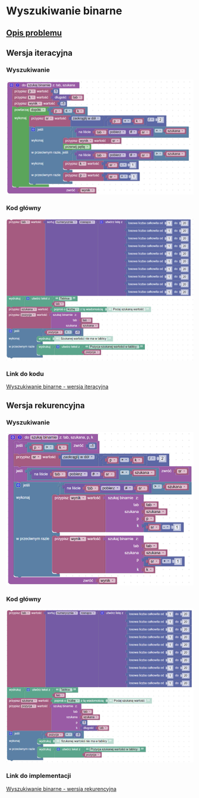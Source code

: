 # Wyszukiwanie binarne

## [Opis problemu](../../../../algorithms/searching/binary-search.md)


## Wersja iteracyjna

### Wyszukiwanie

![Wyszukiwanie binarne - wersja iteracyjna](../../../../assets/binary_search_iterative.png)

### Kod główny

![](../../../../assets/binary_search_iterative_main.png)

### Link do kodu

[Wyszukiwanie binarne - wersja iteracyjna](https://blockly-demo.appspot.com/static/demos/code/index.html?lang=pl#judq96)

## Wersja rekurencyjna

### Wyszukiwanie

![Wyszukiwanie binarne - wersja rekurencyjna](../../../../assets/binary_search_recursive.png)

### Kod główny

![](../../../../assets/binary_search_recursive_main.png)

### Link do implementacji

[Wyszukiwanie binarne - wersja rekurencyjna](https://blockly-demo.appspot.com/static/demos/code/index.html?lang=pl#m3xt9c)

